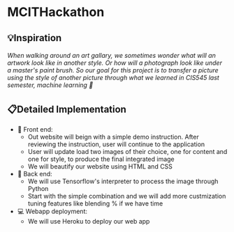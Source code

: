 # MCITHackathon

## :bulb:**Inspiration** 
###### When walking around an art gallary, we sometimes wonder what will an artwork look like in another style. Or how will a photograph look like under a master's paint brush. So our goal for this project is to transfer a picture using the style of another picture through what we learned in CIS545 last semester, machine learning :raised_hands:

## :clipboard:**Detailed Implementation**
*  :iphone: Front end: 
   * Out website will beign with a simple demo instruction. After reviewing the instruction, user will continue to the application
   * User will update load two images of their choice, one for content and one for style, to produce the final integrated image
   * We will beautify our website using HTML and CSS
*  :floppy_disk: Back end: 
   * We will use Tensorflow's interpreter to process the image through Python
   * Start with the simple combination and we will add more custmization tuning features like blending % if we have time
*  :computer: Webapp deployment:
   * We will use Heroku to deploy our web app

